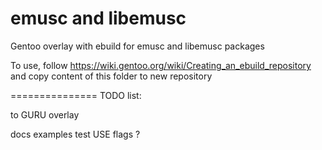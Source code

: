 emusc and libemusc
===============

Gentoo overlay with ebuild for emusc and libemusc packages

To use, follow https://wiki.gentoo.org/wiki/Creating_an_ebuild_repository
and copy content of this folder to new repository

===============
TODO list:

to GURU overlay

docs examples test USE flags ?
